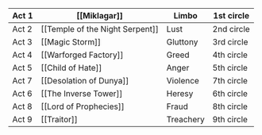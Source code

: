 
| Act 1 | [[Miklagar]]                    | Limbo     | 1st circle |
| ----- | ------------------------------- | --------- | ---------- |
| Act 2 | [[Temple of the Night Serpent]] | Lust      | 2nd circle |
| Act 3 | [[Magic Storm]]                 | Gluttony  | 3rd circle |
| Act 4 | [[Warforged Factory]]           | Greed     | 4th circle |
| Act 5 | [[Child of Hate]]               | Anger     | 5th circle |
| Act 7 | [[Desolation of Dunya]]         | Violence  | 7th circle |
| Act 6 | [[The Inverse Tower]]           | Heresy    | 6th circle |
| Act 8 | [[Lord of Prophecies]]          | Fraud     | 8th circle |
| Act 9 | [[Traitor]]                     | Treachery | 9th circle |
